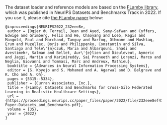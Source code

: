The dataset loader and reference models are based on the [FLamby library](https://github.com/owkin/FLamby), which was published in NeurIPS Datasets and Benchmarks Track in 2022.
If you use it, please cite [the FLamby paper](https://proceedings.neurips.cc/paper_files/paper/2022/hash/232eee8ef411a0a316efa298d7be3c2b-Abstract-Datasets_and_Benchmarks.html) below:

```
@inproceedings{NEURIPS2022_232eee8e,
 author = {Ogier du Terrail, Jean and Ayed, Samy-Safwan and Cyffers, Edwige and Grimberg, Felix and He, Chaoyang and Loeb, Regis and Mangold, Paul and Marchand, Tanguy and Marfoq, Othmane and Mushtaq, Erum and Muzellec, Boris and Philippenko, Constantin and Silva, Santiago and Tele\'{n}czuk, Maria and Albarqouni, Shadi and Avestimehr, Salman and Bellet, Aur\'{e}lien and Dieuleveut, Aymeric and Jaggi, Martin and Karimireddy, Sai Praneeth and Lorenzi, Marco and Neglia, Giovanni and Tommasi, Marc and Andreux, Mathieu},
 booktitle = {Advances in Neural Information Processing Systems},
 editor = {S. Koyejo and S. Mohamed and A. Agarwal and D. Belgrave and K. Cho and A. Oh},
 pages = {5315--5334},
 publisher = {Curran Associates, Inc.},
 title = {FLamby: Datasets and Benchmarks for Cross-Silo Federated Learning in Realistic Healthcare Settings},
 url = {https://proceedings.neurips.cc/paper_files/paper/2022/file/232eee8ef411a0a316efa298d7be3c2b-Paper-Datasets_and_Benchmarks.pdf},
 volume = {35},
 year = {2022}
}
```
